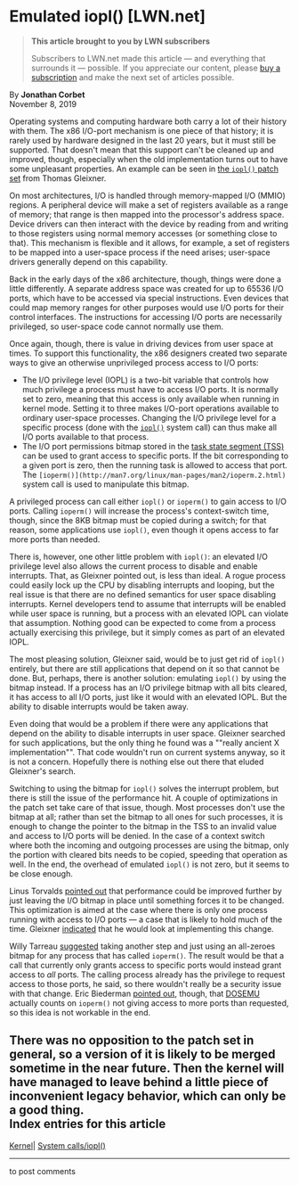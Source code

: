 # Emulated iopl() [LWN.net]

> **This article brought to you by LWN subscribers**
> 
> Subscribers to LWN.net made this article — and everything that surrounds it — possible. If you appreciate our content, please [buy a subscription](/Promo/nst-nag3/subscribe) and make the next set of articles possible. 

By **Jonathan Corbet**  
November 8, 2019 

Operating systems and computing hardware both carry a lot of their history with them. The x86 I/O-port mechanism is one piece of that history; it is rarely used by hardware designed in the last 20 years, but it must still be supported. That doesn't mean that this support can't be cleaned up and improved, though, especially when the old implementation turns out to have some unpleasant properties. An example can be seen in [the `iopl()` patch set](/ml/linux-kernel/20191106193459.581614484@linutronix.de/) from Thomas Gleixner. 

On most architectures, I/O is handled through memory-mapped I/O (MMIO) regions. A peripheral device will make a set of registers available as a range of memory; that range is then mapped into the processor's address space. Device drivers can then interact with the device by reading from and writing to those registers using normal memory accesses (or something close to that). This mechanism is flexible and it allows, for example, a set of registers to be mapped into a user-space process if the need arises; user-space drivers generally depend on this capability. 

Back in the early days of the x86 architecture, though, things were done a little differently. A separate address space was created for up to 65536 I/O ports, which have to be accessed via special instructions. Even devices that could map memory ranges for other purposes would use I/O ports for their control interfaces. The instructions for accessing I/O ports are necessarily privileged, so user-space code cannot normally use them. 

Once again, though, there is value in driving devices from user space at times. To support this functionality, the x86 designers created two separate ways to give an otherwise unprivileged process access to I/O ports: 

  * The I/O privilege level (IOPL) is a two-bit variable that controls how much privilege a process must have to access I/O ports. It is normally set to zero, meaning that this access is only available when running in kernel mode. Setting it to three makes I/O-port operations available to ordinary user-space processes. Changing the I/O privilege level for a specific process (done with the [`iopl()`](http://man7.org/linux/man-pages/man2/iopl.2.html) system call) can thus make all I/O ports available to that process. 
  * The I/O port permissions bitmap stored in the [task state segment (TSS)](https://en.wikipedia.org/wiki/Task_state_segment) can be used to grant access to specific ports. If the bit corresponding to a given port is zero, then the running task is allowed to access that port. The `[ioperm()](http://man7.org/linux/man-pages/man2/ioperm.2.html)` system call is used to manipulate this bitmap. 



A privileged process can call either `iopl()` or `ioperm()` to gain access to I/O ports. Calling `ioperm()` will increase the process's context-switch time, though, since the 8KB bitmap must be copied during a switch; for that reason, some applications use `iopl()`, even though it opens access to far more ports than needed. 

There is, however, one other little problem with `iopl()`: an elevated I/O privilege level also allows the current process to disable and enable interrupts. That, as Gleixner pointed out, is less than ideal. A rogue process could easily lock up the CPU by disabling interrupts and looping, but the real issue is that there are no defined semantics for user space disabling interrupts. Kernel developers tend to assume that interrupts will be enabled while user space is running, but a process with an elevated IOPL can violate that assumption. Nothing good can be expected to come from a process actually exercising this privilege, but it simply comes as part of an elevated IOPL. 

The most pleasing solution, Gleixner said, would be to just get rid of `iopl()` entirely, but there are still applications that depend on it so that cannot be done. But, perhaps, there is another solution: emulating `iopl()` by using the bitmap instead. If a process has an I/O privilege bitmap with all bits cleared, it has access to all I/O ports, just like it would with an elevated IOPL. But the ability to disable interrupts would be taken away. 

Even doing that would be a problem if there were any applications that depend on the ability to disable interrupts in user space. Gleixner searched for such applications, but the only thing he found was a ""really ancient X implementation"". That code wouldn't run on current systems anyway, so it is not a concern. Hopefully there is nothing else out there that eluded Gleixner's search. 

Switching to using the bitmap for `iopl()` solves the interrupt problem, but there is still the issue of the performance hit. A couple of optimizations in the patch set take care of that issue, though. Most processes don't use the bitmap at all; rather than set the bitmap to all ones for such processes, it is enough to change the pointer to the bitmap in the TSS to an invalid value and access to I/O ports will be denied. In the case of a context switch where both the incoming and outgoing processes are using the bitmap, only the portion with cleared bits needs to be copied, speeding that operation as well. In the end, the overhead of emulated `iopl()` is not zero, but it seems to be close enough. 

Linus Torvalds [pointed out](/ml/linux-kernel/CAHk-=wjXcS--G3Wd8ZGEOdCNRAWPaUneyN1ryShQL-_yi1kvOA@mail.gmail.com/) that performance could be improved further by just leaving the I/O bitmap in place until something forces it to be changed. This optimization is aimed at the case where there is only one process running with access to I/O ports — a case that is likely to hold much of the time. Gleixner [indicated](/ml/linux-kernel/alpine.DEB.2.21.1911070843490.1869@nanos.tec.linutronix.de/) that he would look at implementing this change. 

Willy Tarreau [suggested](/ml/linux-kernel/20191107091704.GA15536@1wt.eu/) taking another step and just using an all-zeroes bitmap for any process that has called `ioperm()`. The result would be that a call that currently only grants access to specific ports would instead grant access to _all_ ports. The calling process already has the privilege to request access to those ports, he said, so there wouldn't really be a security issue with that change. Eric Biederman [pointed out](/ml/linux-kernel/87h83fd4a2.fsf@x220.int.ebiederm.org/), though, that [DOSEMU](http://www.dosemu.org/) actually counts on `ioperm()` not giving access to more ports than requested, so this idea is not workable in the end. 

There was no opposition to the patch set in general, so a version of it is likely to be merged sometime in the near future. Then the kernel will have managed to leave behind a little piece of inconvenient legacy behavior, which can only be a good thing.  
Index entries for this article  
---  
[Kernel](/Kernel/Index)| [System calls/iopl()](/Kernel/Index#System_calls-iopl)  
  


* * *

to post comments 
